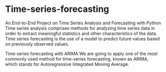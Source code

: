 # Time-series-forecasting
An End-to-End Project on Time Series Analysis and Forecasting with Python
Time series analysis comprises methods for analyzing time series data in order to extract meaningful statistics and other characteristics of the data. Time series forecasting is the use of a model to predict future values based on previously observed values.

Time series forecasting with ARIMA
We are going to apply one of the most commonly used method for time-series forecasting, known as ARIMA, which stands for Autoregressive Integrated Moving Average.
